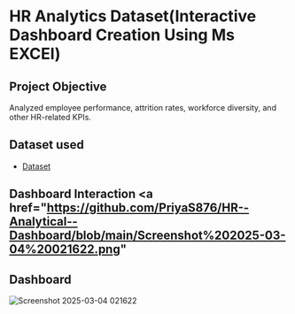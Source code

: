 # HR Analytics Dataset(Interactive Dashboard Creation Using Ms EXCEl)
## Project Objective
Analyzed employee performance, attrition rates, workforce diversity, and other HR-related KPIs.
## Dataset used
- <a href="https://github.com/PriyaS876/HR--Analytical--Dashboard/blob/main/HR%20Analysis%20dataset.xlsx">Dataset</a>
## Dashboard Interaction <a href="https://github.com/PriyaS876/HR--Analytical--Dashboard/blob/main/Screenshot%202025-03-04%20021622.png"

## Dashboard
![Screenshot 2025-03-04 021622](https://github.com/user-attachments/assets/120ff45f-0faa-4d74-8e86-da6505351783)

